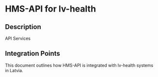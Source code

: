# HMS-API for lv-health

## Description

API Services

## Integration Points

This document outlines how HMS-API is integrated with lv-health systems in Latvia.
